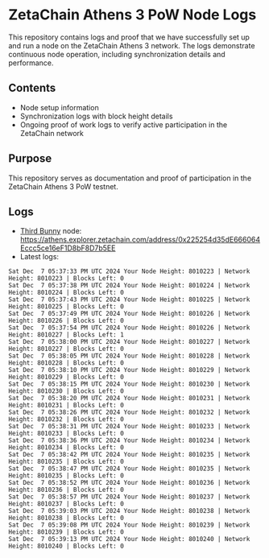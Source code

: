 # ZetaChain Athens 3 PoW Node Logs
This repository contains logs and proof that we have successfully set up and run a node on the ZetaChain Athens 3 network. The logs demonstrate continuous node operation, including synchronization details and performance.

## Contents
- Node setup information
- Synchronization logs with block height details
- Ongoing proof of work logs to verify active participation in the ZetaChain network

## Purpose
This repository serves as documentation and proof of participation in the ZetaChain Athens 3 PoW testnet.

## Logs

- [Third Bunny](https://thirdbunny.xyz/) node: https://athens.explorer.zetachain.com/address/0x225254d35dE666064Eccc5ce16eF1D8bF8D7b5EE
- Latest logs:
```
Sat Dec  7 05:37:33 PM UTC 2024 Your Node Height: 8010223 | Network Height: 8010223 | Blocks Left: 0
Sat Dec  7 05:37:38 PM UTC 2024 Your Node Height: 8010224 | Network Height: 8010224 | Blocks Left: 0
Sat Dec  7 05:37:43 PM UTC 2024 Your Node Height: 8010225 | Network Height: 8010225 | Blocks Left: 0
Sat Dec  7 05:37:49 PM UTC 2024 Your Node Height: 8010226 | Network Height: 8010226 | Blocks Left: 0
Sat Dec  7 05:37:54 PM UTC 2024 Your Node Height: 8010226 | Network Height: 8010227 | Blocks Left: 1
Sat Dec  7 05:38:00 PM UTC 2024 Your Node Height: 8010227 | Network Height: 8010227 | Blocks Left: 0
Sat Dec  7 05:38:05 PM UTC 2024 Your Node Height: 8010228 | Network Height: 8010228 | Blocks Left: 0
Sat Dec  7 05:38:10 PM UTC 2024 Your Node Height: 8010229 | Network Height: 8010229 | Blocks Left: 0
Sat Dec  7 05:38:15 PM UTC 2024 Your Node Height: 8010230 | Network Height: 8010230 | Blocks Left: 0
Sat Dec  7 05:38:20 PM UTC 2024 Your Node Height: 8010231 | Network Height: 8010231 | Blocks Left: 0
Sat Dec  7 05:38:26 PM UTC 2024 Your Node Height: 8010232 | Network Height: 8010232 | Blocks Left: 0
Sat Dec  7 05:38:31 PM UTC 2024 Your Node Height: 8010233 | Network Height: 8010233 | Blocks Left: 0
Sat Dec  7 05:38:36 PM UTC 2024 Your Node Height: 8010234 | Network Height: 8010234 | Blocks Left: 0
Sat Dec  7 05:38:42 PM UTC 2024 Your Node Height: 8010235 | Network Height: 8010235 | Blocks Left: 0
Sat Dec  7 05:38:47 PM UTC 2024 Your Node Height: 8010235 | Network Height: 8010235 | Blocks Left: 0
Sat Dec  7 05:38:52 PM UTC 2024 Your Node Height: 8010236 | Network Height: 8010236 | Blocks Left: 0
Sat Dec  7 05:38:57 PM UTC 2024 Your Node Height: 8010237 | Network Height: 8010237 | Blocks Left: 0
Sat Dec  7 05:39:03 PM UTC 2024 Your Node Height: 8010238 | Network Height: 8010238 | Blocks Left: 0
Sat Dec  7 05:39:08 PM UTC 2024 Your Node Height: 8010239 | Network Height: 8010239 | Blocks Left: 0
Sat Dec  7 05:39:13 PM UTC 2024 Your Node Height: 8010240 | Network Height: 8010240 | Blocks Left: 0
```
